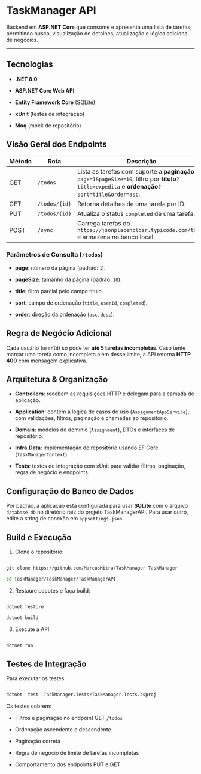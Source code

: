 ﻿
# TaskManager API

  

Backend em **ASP.NET Core** que consome e apresenta uma lista de tarefas, permitindo busca, visualização de detalhes, atualização e lógica adicional de negócios.

  

---

  

## Tecnologias

  

-  **.NET 8.0**

-  **ASP.NET Core Web API**

-  **Entity Framework Core** (SQLite)

-  **xUnit** (testes de integração)

-  **Moq** (mock de repositório)

  

## Visão Geral dos Endpoints

| Método  | Rota | Descrição |
|--|--|--|
| GET | `/todos` | Lista as tarefas com suporte a **paginação**`?page=1&pageSize=10`, filtro por **título**`?title=expedita` e **ordenação**`?sort=title&order=asc`. |
| GET | `/todos/{id}` | Retorna detalhes de uma tarefa por ID. |
| PUT | `/todos/{id}` | Atualiza o status `completed` de uma tarefa. |
| POST | `/sync` | Carrega tarefas do `https://jsonplaceholder.typicode.com/todos` e armazena no banco local. |

### Parâmetros de Consulta (`/todos`)

  

-  **page**: número da página (padrão: `1`).

-  **pageSize**: tamanho da página (padrão: `10`).

-  **title**: filtro parcial pelo campo título.

-  **sort**: campo de ordenação (`title`, `userId`, `completed`).

-  **order**: direção da ordenação (`asc`, `desc`).

  

## Regra de Negócio Adicional

  

Cada usuário (`userId`) só pode ter **até 5 tarefas incompletas**. Caso tente marcar uma tarefa como incompleta além desse limite, a API retorna **HTTP 400** com mensagem explicativa.

  

## Arquitetura & Organização

  

-  **Controllers**: recebem as requisições HTTP e delegam para a camada de aplicação.

-  **Application**: contém a lógica de casos de uso (`AssignmentAppService`), com validações, filtros, paginação e chamadas ao repositório.

-  **Domain**: modelos de domínio (`Assignment`), DTOs e interfaces de repositório.

-  **Infra.Data**: implementação do repositório usando EF Core (`TaskManagerContext`).

-  **Tests**: testes de integração com xUnit para validar filtros, paginação, regra de negócio e endpoints.

  

## Configuração do Banco de Dados

  

Por padrão, a aplicação está configurada para usar **SQLite** com o arquivo `database.db` no diretório raiz do projeto TaskManagerAPI. Para usar outro, edite a string de conexão em `appsettings.json`.

  

## Build e Execução

  

1. Clone o repositório:

```bash

git clone https://github.com/MarcusMitra/TaskManager TaskManager

cd TaskManager/TaskManager/TaskManagerAPI

```

2. Restaure pacotes e faça build:

```bash

dotnet restore

dotnet build

```

3. Execute a API:

```bash

dotnet run

```

  

## Testes de Integração

  

Para executar os testes:

  

```bash

dotnet  test  TaskManager.Tests/TaskManager.Tests.csproj

```

  

Os testes cobrem:

  

- Filtros e paginação no endpoint GET `/todos`

- Ordenação ascendente e descendente

- Paginação correta

- Regra de negócio de limite de tarefas incompletas

- Comportamento dos endpoints PUT e GET

  
